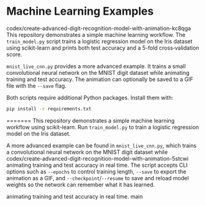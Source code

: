 # Machine Learning Examples

codex/create-advanced-digit-recognition-model-with-animation-kc8qga
This repository demonstrates a simple machine learning workflow. The
`train_model.py` script trains a logistic regression model on the Iris
dataset using scikit-learn and prints both test accuracy and a 5-fold
cross‑validation score.

`mnist_live_cnn.py` provides a more advanced example. It trains a small
convolutional neural network on the MNIST digit dataset while animating
training and test accuracy. The animation can optionally be saved to a
GIF file with the `--save` flag.

Both scripts require additional Python packages. Install them with:

```bash
pip install -r requirements.txt
```
=======
This repository demonstrates a simple machine learning workflow using
scikit-learn. Run `train_model.py` to train a logistic regression model
on the Iris dataset.

A more advanced example can be found in `mnist_live_cnn.py`, which trains
a convolutional neural network on the MNIST digit dataset while
codex/create-advanced-digit-recognition-model-with-animation-5stcwi
animating training and test accuracy in real time. The script accepts
CLI options such as `--epochs` to control training length, `--save` to
export the animation as a GIF, and `--checkpoint`/`--resume` to save and
reload model weights so the network can remember what it has learned.

animating training and test accuracy in real time. 
main
